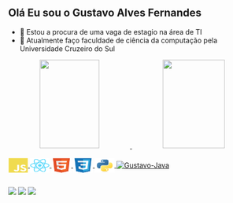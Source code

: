 ## Olá Eu sou o Gustavo Alves Fernandes



- 🔭  Estou a procura de uma vaga de estagio na área de TI 
- 🌱 Atualmente faço faculdade de ciência da computação pela Universidade Cruzeiro do Sul

<div align="center">
  <a href="https://github.com/gustavoalvesfer">
  <img height="180em" width="49%" src="https://github-readme-stats.vercel.app/api?username=gustavoalvesfer&show_icons=true&theme=merko&include_all_commits=true&count_private=true"/>
  <img height="180em" width="50%" src="https://github-readme-stats.vercel.app/api/top-langs/?username=gustavoalvesfer&layout=compact&langs_count=7&theme=merko"/>
</div>

<div style="display: inline_block"><br>
  <img align="center" alt="Rafa-Js" height="30" width="40" src="https://raw.githubusercontent.com/devicons/devicon/master/icons/javascript/javascript-plain.svg">
  <img align="center" alt="Rafa-React" height="30" width="40" src="https://raw.githubusercontent.com/devicons/devicon/master/icons/react/react-original.svg">
  <img align="center" alt="Rafa-HTML" height="30" width="40" src="https://raw.githubusercontent.com/devicons/devicon/master/icons/html5/html5-original.svg">
  <img align="center" alt="Rafa-CSS" height="30" width="40" src="https://raw.githubusercontent.com/devicons/devicon/master/icons/css3/css3-original.svg">
  <img align="center" alt="Rafa-Python" height="30" width="40" src="https://raw.githubusercontent.com/devicons/devicon/master/icons/python/python-original.svg">
  <img align="center" alt="Gustavo-Java" height="50" width="40" src="https://cdn.jsdelivr.net/gh/devicons/devicon/icons/java/java-original-wordmark.svg" />          
</div>

##

<div>
  <a href="https://instagram.com/https://www.instagram.com/alves_fer_/" target="_blank"><img src="https://img.shields.io/badge/-Instagram-%23E4405F?style=for-the-badge&logo=instagram&logoColor=white" target="_blank"></a>
  <a href = "gustavoalvesfernandes7@gmail.com"><img src="https://img.shields.io/badge/-Gmail-%23333?style=for-the-badge&logo=gmail&logoColor=white" target="_blank"></a>
  <a href="https://www.linkedin.com/in/gustavo-alves-fernandes-505a0b1b6/" target="_blank"><img src="https://img.shields.io/badge/-LinkedIn-%230077B5?style=for-the-badge&logo=linkedin&logoColor=white" target="_blank"></a> 
</div>
